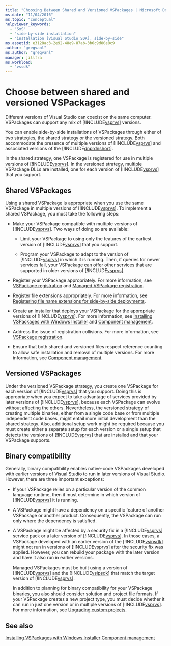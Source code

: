 ```yaml
---
title: "Choosing Between Shared and Versioned VSPackages | Microsoft Docs"
ms.date: "11/04/2016"
ms.topic: "conceptual"
helpviewer_keywords:
  - "SxS"
  - "side-by-side installation"
  - "installation [Visual Studio SDK], side-by-side"
ms.assetid: e3128ac3-2e92-48e9-87ab-3b6c9d80e8c9
author: "gregvanl"
ms.author: "gregvanl"
manager: jillfra
ms.workload:
  - "vssdk"
---
```

# Choose between shared and versioned VSPackages
Different versions of Visual Studio can coexist on the same computer. VSPackages can support any mix of [!INCLUDE[vsprvs](../code-quality/includes/vsprvs_md.md)] versions.

 You can enable side-by-side installations of VSPackages through either of two strategies, the shared strategy or the versioned strategy. Both accommodate the presence of multiple versions of [!INCLUDE[vsprvs](../code-quality/includes/vsprvs_md.md)] and associated versions of the [!INCLUDE[dnprdnshort](../code-quality/includes/dnprdnshort_md.md)].

 In the shared strategy, one VSPackage is registered for use in multiple versions of [!INCLUDE[vsprvs](../code-quality/includes/vsprvs_md.md)]. In the versioned strategy, multiple VSPackage DLLs are installed, one for each version of [!INCLUDE[vsprvs](../code-quality/includes/vsprvs_md.md)] that you support.

## Shared VSPackages
 Using a shared VSPackage is appropriate when you use the same VSPackage in multiple versions of [!INCLUDE[vsprvs](../code-quality/includes/vsprvs_md.md)]. To implement a shared VSPackage, you must take the following steps:

- Make your VSPackage compatible with multiple versions of [!INCLUDE[vsprvs](../code-quality/includes/vsprvs_md.md)]. Two ways of doing so are available:

  - Limit your VSPackage to using only the features of the earliest version of [!INCLUDE[vsprvs](../code-quality/includes/vsprvs_md.md)] that you support.

  - Program your VSPackage to adapt to the version of [!INCLUDE[vsprvs](../code-quality/includes/vsprvs_md.md)] in which it is running. Then, if queries for newer services fail, your VSPackage can offer other services that are supported in older versions of [!INCLUDE[vsprvs](../code-quality/includes/vsprvs_md.md)].

- Register your VSPackage appropriately. For more information, see [VSPackage registration](../extensibility/internals/vspackage-registration.md) and [Managed VSPackage registration](https://msdn.microsoft.com/library/f69e0ea3-6a92-4639-8ca9-4c9c210e58a1).

- Register file extensions appropriately. For more information, see [Registering file name extensions for side-by-side deployments](../extensibility/registering-file-name-extensions-for-side-by-side-deployments.md).

- Create an installer that deploys your VSPackage for the appropriate versions of [!INCLUDE[vsprvs](../code-quality/includes/vsprvs_md.md)]. For more information, see [Installing VSPackages with Windows Installer](../extensibility/internals/installing-vspackages-with-windows-installer.md) and [Component management](../extensibility/internals/component-management.md).

- Address the issue of registration collisions. For more information, see [VSPackage registration](../extensibility/internals/vspackage-registration.md).

- Ensure that both shared and versioned files respect reference counting to allow safe installation and removal of multiple versions. For more information, see [Component management](../extensibility/internals/component-management.md).

## Versioned VSPackages
 Under the versioned VSPackage strategy, you create one VSPackage for each version of [!INCLUDE[vsprvs](../code-quality/includes/vsprvs_md.md)] that you support. Doing this is appropriate when you expect to take advantage of services provided by later versions of [!INCLUDE[vsprvs](../code-quality/includes/vsprvs_md.md)], because each VSPackage can evolve without affecting the others. Nevertheless, the versioned strategy of creating multiple binaries, either from a single code base or from multiple independent code bases, might entail more initial development than the shared strategy. Also, additional setup work might be required because you must create either a separate setup for each version or a single setup that detects the versions of [!INCLUDE[vsprvs](../code-quality/includes/vsprvs_md.md)] that are installed and that your VSPackage supports.

## Binary compatibility
 Generally, binary compatibility enables native-code VSPackages developed with earlier versions of Visual Studio to run in later versions of Visual Studio. However, there are three important exceptions:

- If your VSPackage relies on a particular version of the common language runtime, then it must determine in which version of [!INCLUDE[vsprvs](../code-quality/includes/vsprvs_md.md)] it is running.

- A VSPackage might have a dependency on a specific feature of another VSPackage or another product. Consequently, the VSPackage can run only where the dependency is satisfied.

- A VSPackage might be affected by a security fix in a [!INCLUDE[vsprvs](../code-quality/includes/vsprvs_md.md)] service pack or a later version of [!INCLUDE[vsprvs](../code-quality/includes/vsprvs_md.md)]. In those cases, a VSPackage developed with an earlier version of the [!INCLUDE[vsipsdk](../extensibility/includes/vsipsdk_md.md)] might not run in versions of [!INCLUDE[vsprvs](../code-quality/includes/vsprvs_md.md)] after the security fix was applied. However, you can rebuild your package with the later version and have it also run in earlier versions.

  Managed VSPackages must be built using a version of [!INCLUDE[vsprvs](../code-quality/includes/vsprvs_md.md)] and the [!INCLUDE[vsipsdk](../extensibility/includes/vsipsdk_md.md)] that match the target version of [!INCLUDE[vsprvs](../code-quality/includes/vsprvs_md.md)].

  In addition to planning for binary compatibility for your VSPackage binaries, you also should consider solution and project file formats. If your VSPackage creates a new project type, you must decide whether it can run in just one version or in multiple versions of [!INCLUDE[vsprvs](../code-quality/includes/vsprvs_md.md)]. For more information, see [Upgrading custom projects](../extensibility/internals/upgrading-projects.md#upgrading-custom-projects).

## See also
 [Installing VSPackages with Windows Installer](../extensibility/internals/installing-vspackages-with-windows-installer.md)
 [Component management](../extensibility/internals/component-management.md)
